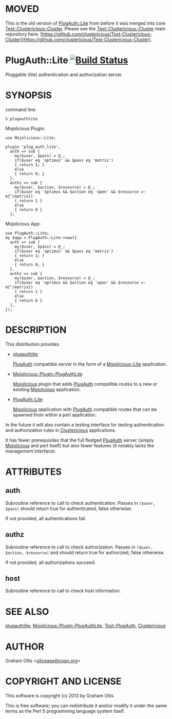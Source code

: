 # MOVED

This is the old version of [PlugAuth::Lite](https://metacpan.org/pod/PlugAuth::Lite) from before it was merged
into core [Test::Clustericious::Cluster](https://metacpan.org/pod/Test::Clustericious::Cluster).  Please see the [Test::Clustericious::Cluster](https://metacpan.org/pod/Test::Clustericious::Cluster) main repository
here: [https://github.com/clustericious/Test-Clustericious-Cluster](https://github.com/clustericious/Test-Clustericious-Cluster).

# PlugAuth::Lite [![Build Status](https://secure.travis-ci.org/plicease/PlugAuth-Lite.png)](http://travis-ci.org/plicease/PlugAuth-Lite)

Pluggable (lite) authentication and authorization server.

# SYNOPSIS

command line:

    % plugauthlite

Mojolicious Plugin:

    use Mojolicious::Lite;
    
    plugin 'plug_auth_lite', 
      auth => sub {
        my($user, $pass) = @_;
        if($user eq 'optimus' && $pass eq 'matrix')
        { return 1; }
        else
        { return 0; }
      },
      authz => sub {
        my($user, $action, $resource) = @_;
        if($user eq 'optimus && $action eq 'open' && $resource =~ m{^/matrix})
        { return 1 }
        else
        { return 0 }
      };

Mojolicious App:

    use PlugAuth::Lite;
    my $app = PlugAuth::Lite->new({
      auth => sub {
        my($user, $pass) = @_;
        if($user eq 'optimus' && $pass eq 'matrix')
        { return 1; }
        else
        { return 0; }
      },
      authz => sub {
        my($user, $action, $resource) = @_;
        if($user eq 'optimus && $action eq 'open' && $resource =~ m{^/matrix})
        { return 1 }
        else
        { return 0 }
      },
    });

# DESCRIPTION

This distribution provides 

- [plugauthlite](https://metacpan.org/pod/plugauthlite)

    [PlugAuth](https://metacpan.org/pod/PlugAuth) compatible server in the form of a [Mojolicious::Lite](https://metacpan.org/pod/Mojolicious::Lite) application.

- [Mojolicious::Plugin::PlugAuthLite](https://metacpan.org/pod/Mojolicious::Plugin::PlugAuthLite)

    [Mojolicious](https://metacpan.org/pod/Mojolicious) plugin that adds [PlugAuth](https://metacpan.org/pod/PlugAuth) compatible routes to a new or 
    existing [Mojolicious](https://metacpan.org/pod/Mojolicious) application.

- [PlugAuth::Lite](https://metacpan.org/pod/PlugAuth::Lite)

    [Mojolicious](https://metacpan.org/pod/Mojolicious) application with [PlugAuth](https://metacpan.org/pod/PlugAuth) compatible routes that can be spawned
    from within a perl application.

In the future it will also contain a testing interface for testing authentication
and authorization rules in [Clustericious](https://metacpan.org/pod/Clustericious) applications.

It has fewer prerequisites that the full fledged [PlugAuth](https://metacpan.org/pod/PlugAuth) server (simply
[Mojolicious](https://metacpan.org/pod/Mojolicious) and perl itself) but also fewer features (it notably lacks
the management interface).

# ATTRIBUTES

## auth

Subroutine reference to call to check authentication.  Passes in `($user, $pass)` should
return true for authenticated, false otherwise.

If not provided, all authentications fail.

## authz

Subroutine reference to call to check authorization.  Passes in `($user, $action, $resource)`
and should return true for authorized, false otherwise.

If not provided, all authorizations succeed.

## host

Subroutine reference to call to check host information.

# SEE ALSO

[plugauthlite](https://metacpan.org/pod/plugauthlite),
[Mojolicious::Plugin::PlugAuthLite](https://metacpan.org/pod/Mojolicious::Plugin::PlugAuthLite),
[Test::PlugAuth](https://metacpan.org/pod/Test::PlugAuth),
[Clustericious](https://metacpan.org/pod/Clustericious)

# AUTHOR

Graham Ollis &lt;plicease@cpan.org>

# COPYRIGHT AND LICENSE

This software is copyright (c) 2013 by Graham Ollis.

This is free software; you can redistribute it and/or modify it under
the same terms as the Perl 5 programming language system itself.
